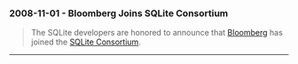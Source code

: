 ### 2008\-11\-01 \- Bloomberg Joins SQLite Consortium


> The SQLite developers are honored to announce that
>  [Bloomberg](http://www.bloomberg.com/) has joined the
>  [SQLite Consortium](consortium.html).



---

